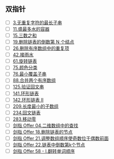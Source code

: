 
## 双指针

- [ ] [3.无重复字符的最长子串](https://leetcode-cn.com/problems/longest-substring-without-repeating-characters)
- [ ] [11.盛最多水的容器](https://leetcode-cn.com/problems/container-with-most-water)
- [ ] [15.三数之和](https://leetcode-cn.com/problems/3sum)
- [ ] [19.删除链表的倒数第 N 个结点](https://leetcode-cn.com/problems/remove-nth-node-from-end-of-list)
- [ ] [26.删除有序数组中的重复项](https://leetcode-cn.com/problems/remove-duplicates-from-sorted-array)
- [ ] [42.接雨水](https://leetcode-cn.com/problems/trapping-rain-water)
- [ ] [61.旋转链表](https://leetcode-cn.com/problems/rotate-list)
- [ ] [75.颜色分类](https://leetcode-cn.com/problems/sort-colors)
- [ ] [76.最小覆盖子串](https://leetcode-cn.com/problems/minimum-window-substring)
- [ ] [88.合并两个有序数组](https://leetcode-cn.com/problems/merge-sorted-array)
- [ ] [125.验证回文串](https://leetcode-cn.com/problems/valid-palindrome)
- [ ] [141.环形链表](https://leetcode-cn.com/problems/linked-list-cycle)
- [ ] [142.环形链表 II](https://leetcode-cn.com/problems/linked-list-cycle-ii)
- [ ] [209.长度最小的子数组](https://leetcode-cn.com/problems/minimum-size-subarray-sum)
- [ ] [234.回文链表](https://leetcode-cn.com/problems/palindrome-linked-list)
- [ ] [283.移动零](https://leetcode-cn.com/problems/move-zeroes)
- [ ] [剑指 Offer 04.二维数组中的查找](https://leetcode-cn.com/problems/er-wei-shu-zu-zhong-de-cha-zhao-lcof)
- [ ] [剑指 Offer 18.删除链表的节点](https://leetcode-cn.com/problems/shan-chu-lian-biao-de-jie-dian-lcof/)
- [ ] [剑指 Offer 21.调整数组顺序使奇数位于偶数前面](https://leetcode-cn.com/problems/diao-zheng-shu-zu-shun-xu-shi-qi-shu-wei-yu-ou-shu-qian-mian-lcof/)
- [ ] [剑指 Offer 22.链表中倒数第k个节点](https://leetcode-cn.com/problems/lian-biao-zhong-dao-shu-di-kge-jie-dian-lcof)
- [ ] [剑指 Offer 58 - I.翻转单词顺序](https://leetcode-cn.com/problems/fan-zhuan-dan-ci-shun-xu-lcof/)